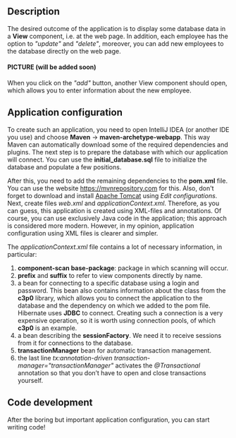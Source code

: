 ## Description

The desired outcome of the application is to display some database data in a **View** component, i.e. at the web page. In addition, each employee has the option to *"update"* and *"delete"*, moreover, you can add new employees to the database directly on the web page.

#### PICTURE (will be added soon)

When you click on the *"add"* button, another View component should open, which allows you to enter information about the new employee.

## Application configuration

To create such an application, you need to open IntelliJ IDEA (or another IDE you use) and choose **Maven** -> **maven-archetype-webapp**. This way Maven can automatically download some of the required dependencies and plugins. The next step is to prepare the database with which our application will connect. You can use the **initial_database.sql** file to initialize the database and populate a few positions.

After this, you need to add the remaining dependencies to the **pom.xml** file. You can use the website https://mvnrepository.com for this. Also, don't forget to download and install [Apache Tomcat](https://tomcat.apache.org/download-90.cgi) using *Edit configurations*. Next, create files *web.xml* and *applicationContext.xml*. Therefore, as you can guess, this application is created using XML-files and annotations. Of course, you can use exclusively Java code in the application; this approach is considered more modern. However, in my opinion, application configuration using XML files is clearer and simpler.

The *applicationContext.xml* file contains a lot of necessary information, in particular:

1) **component-scan base-package**: package in which scanning will occur.
2) **prefix** and **suffix** to refer to view components directly by name.
3) a bean for connecting to a specific database using a login and password. This bean also contains information about the class from the **c3p0** library, which allows you to connect the application to the database and the dependency on which we added to the pom file. Hibernate uses **JDBC** to connect. Creating such a connection is a very expensive operation, so it is worth using connection pools, of which **c3p0** is an example.
4) a bean describing the **sessionFactory**. We need it to receive sessions from it for connections to the database.
5) **transactionManager** bean for automatic transaction management.
6) the last line *tx:annotation-driven transaction-manager="transactionManager"* activates the *@Transactional* annotation so that you don’t have to open and close transactions yourself.

## Code development

After the boring but important application configuration, you can start writing code!
